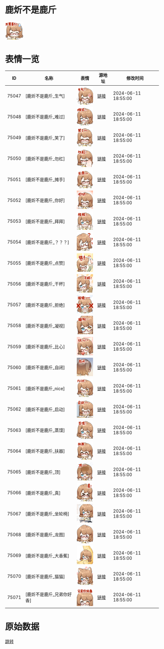 # 鹿炘不是鹿斤

<img src="./cover.png" height="60" alt="cover" />

# 表情一览

|ID|名称|表情|源地址|修改时间|
|----|----|----|----|----|
|75047|[鹿炘不是鹿斤_生气]|<img src="./pic/075047_%5B鹿炘不是鹿斤_生气%5D.png" height="60" alt="生气"/>|[链接](https://i0.hdslb.com/bfs/garb/f66c4b59948a199dc5e03033e42b3676ed72f433.png)|2024-06-11 18:55:00|
|75048|[鹿炘不是鹿斤_难过]|<img src="./pic/075048_%5B鹿炘不是鹿斤_难过%5D.png" height="60" alt="难过"/>|[链接](https://i0.hdslb.com/bfs/garb/8c1378702975f6752bee0dd8dbeef2039eae8d92.png)|2024-06-11 18:55:00|
|75049|[鹿炘不是鹿斤_笑了]|<img src="./pic/075049_%5B鹿炘不是鹿斤_笑了%5D.png" height="60" alt="笑了"/>|[链接](https://i0.hdslb.com/bfs/garb/191a2b02d2129dc8a3b4bc716efd11d8e26500fd.png)|2024-06-11 18:55:00|
|75050|[鹿炘不是鹿斤_勿杠]|<img src="./pic/075050_%5B鹿炘不是鹿斤_勿杠%5D.png" height="60" alt="勿杠"/>|[链接](https://i0.hdslb.com/bfs/garb/848947d699ad5b63e79a29a06e55d956d4c72360.png)|2024-06-11 18:55:00|
|75051|[鹿炘不是鹿斤_摊手]|<img src="./pic/075051_%5B鹿炘不是鹿斤_摊手%5D.png" height="60" alt="摊手"/>|[链接](https://i0.hdslb.com/bfs/garb/fdc300ffdce4d9e027525d04381ccd46d906cc76.png)|2024-06-11 18:55:00|
|75052|[鹿炘不是鹿斤_你好]|<img src="./pic/075052_%5B鹿炘不是鹿斤_你好%5D.png" height="60" alt="你好"/>|[链接](https://i0.hdslb.com/bfs/garb/d4baa834b106d52a7b855935985caf4ca5bfd485.png)|2024-06-11 18:55:00|
|75053|[鹿炘不是鹿斤_拜拜]|<img src="./pic/075053_%5B鹿炘不是鹿斤_拜拜%5D.png" height="60" alt="拜拜"/>|[链接](https://i0.hdslb.com/bfs/garb/11fc0c701f094ec1b4fd7f1063c8dadb2d74bab8.png)|2024-06-11 18:55:00|
|75054|[鹿炘不是鹿斤_？？？]|<img src="./pic/075054_%5B鹿炘不是鹿斤_？？？%5D.png" height="60" alt="？？？"/>|[链接](https://i0.hdslb.com/bfs/garb/9d6271e8831184177505f623e2b9fc9d75cf2ce5.png)|2024-06-11 18:55:00|
|75055|[鹿炘不是鹿斤_点赞]|<img src="./pic/075055_%5B鹿炘不是鹿斤_点赞%5D.png" height="60" alt="点赞"/>|[链接](https://i0.hdslb.com/bfs/garb/7a7f665b4eff59158074241b2a1f1a32aeae9d03.png)|2024-06-11 18:55:00|
|75056|[鹿炘不是鹿斤_干杯]|<img src="./pic/075056_%5B鹿炘不是鹿斤_干杯%5D.png" height="60" alt="干杯"/>|[链接](https://i0.hdslb.com/bfs/garb/80e8d7efdd0be566eb5466db603b0f4c3db012d7.png)|2024-06-11 18:55:00|
|75057|[鹿炘不是鹿斤_拒绝]|<img src="./pic/075057_%5B鹿炘不是鹿斤_拒绝%5D.png" height="60" alt="拒绝"/>|[链接](https://i0.hdslb.com/bfs/garb/6d37e6f1d6ea80974d456b2d93e5b940047ac88d.png)|2024-06-11 18:55:00|
|75058|[鹿炘不是鹿斤_凝视]|<img src="./pic/075058_%5B鹿炘不是鹿斤_凝视%5D.png" height="60" alt="凝视"/>|[链接](https://i0.hdslb.com/bfs/garb/9962ee199ee41b09d3794465e1966d2d517ccbc0.png)|2024-06-11 18:55:00|
|75059|[鹿炘不是鹿斤_比心]|<img src="./pic/075059_%5B鹿炘不是鹿斤_比心%5D.png" height="60" alt="比心"/>|[链接](https://i0.hdslb.com/bfs/garb/f516ca86f7c57cd86b09c5b081c223900ae2dadf.png)|2024-06-11 18:55:00|
|75060|[鹿炘不是鹿斤_自闭]|<img src="./pic/075060_%5B鹿炘不是鹿斤_自闭%5D.png" height="60" alt="自闭"/>|[链接](https://i0.hdslb.com/bfs/garb/124b4cd073dab3b9713aea0ca97dc752fedcc4a0.png)|2024-06-11 18:55:00|
|75061|[鹿炘不是鹿斤_nice]|<img src="./pic/075061_%5B鹿炘不是鹿斤_nice%5D.png" height="60" alt="nice"/>|[链接](https://i0.hdslb.com/bfs/garb/c44805c75fc426da51ae4176d34266e0aa09daa8.png)|2024-06-11 18:55:00|
|75062|[鹿炘不是鹿斤_启动]|<img src="./pic/075062_%5B鹿炘不是鹿斤_启动%5D.png" height="60" alt="启动"/>|[链接](https://i0.hdslb.com/bfs/garb/951fa7507439c5a5d58e42d90f215dcaa057b41c.png)|2024-06-11 18:55:00|
|75063|[鹿炘不是鹿斤_蒸馍]|<img src="./pic/075063_%5B鹿炘不是鹿斤_蒸馍%5D.png" height="60" alt="蒸馍"/>|[链接](https://i0.hdslb.com/bfs/garb/68c7421768d576ad2e40ed8984086da739e30719.png)|2024-06-11 18:55:00|
|75064|[鹿炘不是鹿斤_扶器]|<img src="./pic/075064_%5B鹿炘不是鹿斤_扶器%5D.png" height="60" alt="扶器"/>|[链接](https://i0.hdslb.com/bfs/garb/2e46e699fc30c572598f13187aedf5e4f4d85c4a.png)|2024-06-11 18:55:00|
|75065|[鹿炘不是鹿斤_顶]|<img src="./pic/075065_%5B鹿炘不是鹿斤_顶%5D.png" height="60" alt="顶"/>|[链接](https://i0.hdslb.com/bfs/garb/39b9953026a2c0c1cb5b8e3744d9d62017012a8c.png)|2024-06-11 18:55:00|
|75066|[鹿炘不是鹿斤_真]|<img src="./pic/075066_%5B鹿炘不是鹿斤_真%5D.png" height="60" alt="真"/>|[链接](https://i0.hdslb.com/bfs/garb/136914ce663ea05f34af1e15f4298f0dd4484f48.png)|2024-06-11 18:55:00|
|75067|[鹿炘不是鹿斤_坐轮椅]|<img src="./pic/075067_%5B鹿炘不是鹿斤_坐轮椅%5D.png" height="60" alt="坐轮椅"/>|[链接](https://i0.hdslb.com/bfs/garb/c0db772368fd275d349033e0c56a27114b3c115f.png)|2024-06-11 18:55:00|
|75068|[鹿炘不是鹿斤_龙图]|<img src="./pic/075068_%5B鹿炘不是鹿斤_龙图%5D.png" height="60" alt="龙图"/>|[链接](https://i0.hdslb.com/bfs/garb/68057058dff7005139932e96c8613dc479b57f94.png)|2024-06-11 18:55:00|
|75069|[鹿炘不是鹿斤_大香蕉]|<img src="./pic/075069_%5B鹿炘不是鹿斤_大香蕉%5D.png" height="60" alt="大香蕉"/>|[链接](https://i0.hdslb.com/bfs/garb/6ac8fb3f338a3e73dfc2bbec55c8269717497057.png)|2024-06-11 18:55:00|
|75070|[鹿炘不是鹿斤_猫猫]|<img src="./pic/075070_%5B鹿炘不是鹿斤_猫猫%5D.png" height="60" alt="猫猫"/>|[链接](https://i0.hdslb.com/bfs/garb/b0f30e2e2366a81b7fb589f711081f568081afdd.png)|2024-06-11 18:55:00|
|75071|[鹿炘不是鹿斤_兄弟你好香]|<img src="./pic/075071_%5B鹿炘不是鹿斤_兄弟你好香%5D.png" height="60" alt="兄弟你好香"/>|[链接](https://i0.hdslb.com/bfs/garb/139a2a72920670f0f8029bfe0f085f1c5ca9a047.png)|2024-06-11 18:55:00|

# 原始数据

[跳转](./raw.json)

